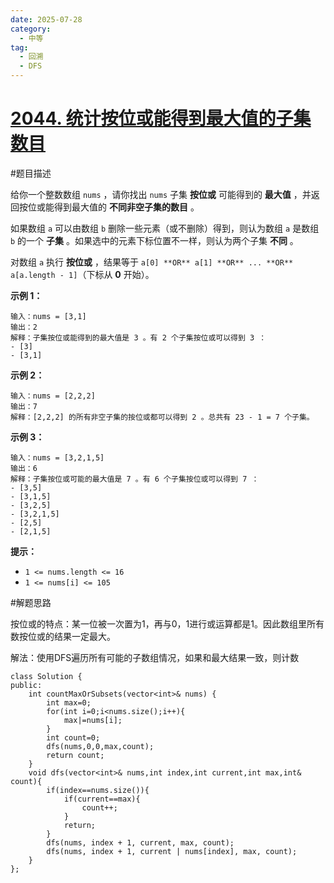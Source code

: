 ```yaml
---
date: 2025-07-28
category:
  - 中等
tag:
  - 回溯
  - DFS
---
```


# [2044. 统计按位或能得到最大值的子集数目](https://leetcode.cn/problems/count-number-of-maximum-bitwise-or-subsets/)

#题目描述


给你一个整数数组 `nums` ，请你找出 `nums` 子集 **按位或** 可能得到的 **最大值** ，并返回按位或能得到最大值的 **不同非空子集的数目** 。

如果数组 `a` 可以由数组 `b` 删除一些元素（或不删除）得到，则认为数组 `a` 是数组 `b` 的一个 **子集** 。如果选中的元素下标位置不一样，则认为两个子集 **不同** 。

对数组 `a` 执行 **按位或** ，结果等于 `a[0] **OR** a[1] **OR** ... **OR** a[a.length - 1]`（下标从 **0** 开始）。

 

**示例 1：**

```
输入：nums = [3,1]
输出：2
解释：子集按位或能得到的最大值是 3 。有 2 个子集按位或可以得到 3 ：
- [3]
- [3,1]
```

**示例 2：**

```
输入：nums = [2,2,2]
输出：7
解释：[2,2,2] 的所有非空子集的按位或都可以得到 2 。总共有 23 - 1 = 7 个子集。
```

**示例 3：**

```
输入：nums = [3,2,1,5]
输出：6
解释：子集按位或可能的最大值是 7 。有 6 个子集按位或可以得到 7 ：
- [3,5]
- [3,1,5]
- [3,2,5]
- [3,2,1,5]
- [2,5]
- [2,1,5]
```

 

**提示：**

- `1 <= nums.length <= 16`
- `1 <= nums[i] <= 105`



#解题思路

按位或的特点：某一位被一次置为1，再与0，1进行或运算都是1。因此数组里所有数按位或的结果一定最大。

解法：使用DFS遍历所有可能的子数组情况，如果和最大结果一致，则计数

```
class Solution {
public:
    int countMaxOrSubsets(vector<int>& nums) {
        int max=0;
        for(int i=0;i<nums.size();i++){
            max|=nums[i];
        }
        int count=0;
        dfs(nums,0,0,max,count);
        return count;
    }
    void dfs(vector<int>& nums,int index,int current,int max,int& count){
        if(index==nums.size()){
            if(current==max){
                count++;
            }
            return;
        }
        dfs(nums, index + 1, current, max, count);
        dfs(nums, index + 1, current | nums[index], max, count);
    }
};
```

